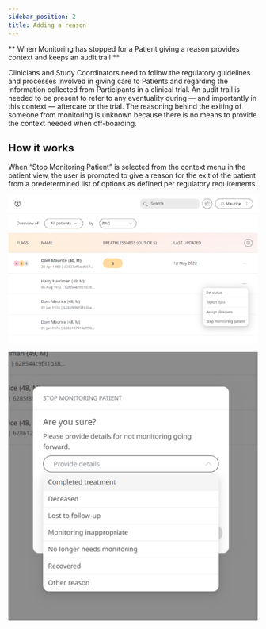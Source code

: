 ```yaml
---
sidebar_position: 2
title: Adding a reason
---
```


** When Monitoring has stopped for a Patient giving a reason provides context and keeps an audit trail **

Clinicians and Study Coordinators need to follow the regulatory guidelines and processes involved in giving care to Patients and regarding the information collected from Participants in a clinical trial. An audit trail is needed to be present to refer to any eventuality during — and importantly in this context — aftercare or the trial. The reasoning behind the exiting of someone from monitoring is unknown because there is no means to provide the context needed when off-boarding.

## How it works

When “Stop Monitoring Patient” is selected from the context menu in the patient view, the user is prompted to give a reason for the exit of the patient from a predetermined list of options as defined per regulatory requirements.

![Stop monitoring in clinician portal](./assets/cp-patient-list-stop-monitoring.png)

![Adding a reason in clinician portal](./assets/cp-adding-a-reason.png)
